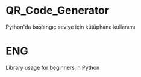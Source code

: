 # QR_Code_Generator

Python'da başlangıç seviye için kütüphane kullanımı

###

# ENG

Library usage for beginners in Python
